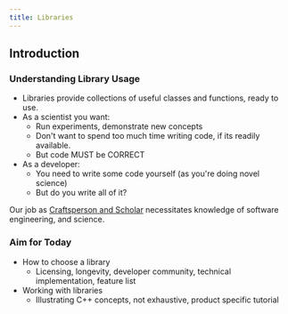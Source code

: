 ```yaml
---
title: Libraries
---
```


## Introduction

### Understanding Library Usage 

* Libraries provide collections of useful classes and functions, ready to use.
* As a scientist you want:
    * Run experiments, demonstrate new concepts
    * Don't want to spend too much time writing code, if its readily available.
    * But code MUST be CORRECT
* As a developer:
    * You need to write some code yourself (as you're doing novel science)
    * But do you write all of it?
    
Our job as [Craftsperson and Scholar][Craftsperson] necessitates knowledge of software engineering, and science.

### Aim for Today

* How to choose a library
    * Licensing, longevity, developer community, technical implementation, feature list
* Working with libraries
    * Illustrating C++ concepts, not exhaustive, product specific tutorial
    
[Craftsperson]: http://www.software.ac.uk/blog/2012-11-09-craftsperson-and-scholar
